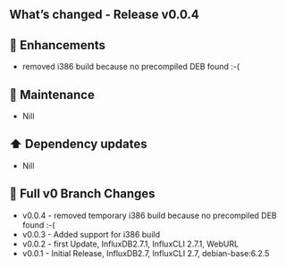 ## What’s changed - Release v0.0.4

## 🚀 Enhancements

- removed i386 build because no precompiled DEB found :-(

## 🧰 Maintenance

 - Nill

## ⬆️ Dependency updates

- Nill

## 📖 Full v0 Branch Changes
- v0.0.4 - removed temporary i386 build because no precompiled DEB found :-(
- v0.0.3 - Added support for i386 build
- v0.0.2 - first Update, InfluxDB2.7.1, InfluxCLI 2.7.1, WebURL
- v0.0.1 - Initial Release, InfluxDB2.7, InfluxCLI 2.7, debian-base:6.2.5
